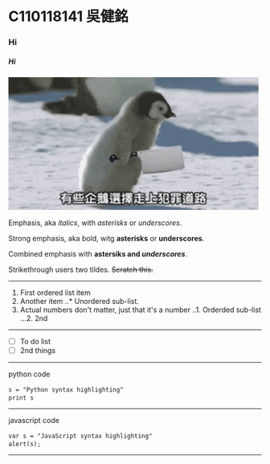 # C110118141 吳健銘
### Hi
##### Hi
![TEST](P.gif "有些企鵝...")

  
Emphasis, aka *italics*, with *asterisks* or *underscores*.

Strong emphasis, aka bold, witg **asterisks** or **underscores**.

Combined emphasis with **astersiks and *underscores***.

Strikethrough users two tildes. ~~Scratch this.~~

---
1. First ordered list item
2. Another item
    ..* Unordered sub-list.
3. Actual numbers don't matter, just that it's a number
    ..1. Orderded sub-list
    ...2. 2nd

---

- [ ] To do list
- [ ] 2nd things

---
python code
```python=
s = "Python syntax highlighting"
print s
```
---
javascript code
```javascript=
var s = "JavaScript syntax highlighting"
alert(s);
```
---
